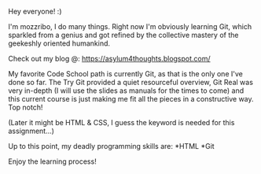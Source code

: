 Hey everyone! :)

I'm mozzribo, I do many things. Right now I'm obviously learning Git, which sparkled from a  genius and got refined by the collective mastery of the geekeshly oriented humankind.

Check out my blog @:
https://asylum4thoughts.blogspot.com/

My favorite Code School path is currently Git, as that is the only one I've done so far. The Try Git provided a quiet resourceful overview, Git Real was very in-depth (I will use the slides as manuals for the times to come) and this current course is just making me fit all the pieces in a constructive way. Top notch!

(Later it might be HTML & CSS, I guess the keyword is needed for this assignment...)

Up to this point, my deadly programming skills are:
*HTML
*Git

Enjoy the learning process!
